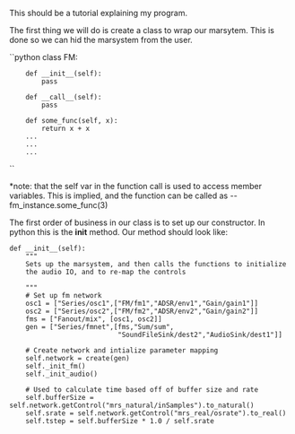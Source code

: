 This should be a tutorial explaining my program.

The first thing we will do is create a class to wrap our marsytem.
This is done so we can hid the marsystem from the user.

``python
    class FM:

        def __init__(self):
            pass

        def __call__(self):
            pass

        def some_func(self, x):
            return x + x
        ...
        ...
        ...
``

*note: that the self var in the function call is used to access
       member variables. This is implied, and the function can
       be called as -- fm_instance.some_func(3)
       

The first order of business in our class is to set up our 
constructor. In python this is the __init__ method. Our method
should look like:


    def __init__(self):
        """
        Sets up the marsystem, and then calls the functions to initialize
        the audio IO, and to re-map the controls

        """
        # Set up fm network
        osc1 = ["Series/osc1",["FM/fm1","ADSR/env1","Gain/gain1"]]
        osc2 = ["Series/osc2",["FM/fm2","ADSR/env2","Gain/gain2"]]
        fms = ["Fanout/mix", [osc1, osc2]]
        gen = ["Series/fmnet",[fms,"Sum/sum",
                               "SoundFileSink/dest2","AudioSink/dest1"]]

        # Create network and intialize parameter mapping
        self.network = create(gen)
        self._init_fm()
        self._init_audio()

        # Used to calculate time based off of buffer size and rate
        self.bufferSize = self.network.getControl("mrs_natural/inSamples").to_natural()
        self.srate = self.network.getControl("mrs_real/osrate").to_real()
        self.tstep = self.bufferSize * 1.0 / self.srate


